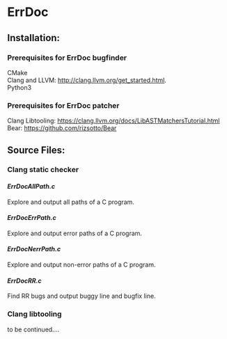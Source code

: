# ErrDoc

## Installation:
### Prerequisites for ErrDoc bugfinder
CMake    
Clang and LLVM: http://clang.llvm.org/get_started.html.   
Python3 
### Prerequisites for ErrDoc patcher
Clang Libtooling: https://clang.llvm.org/docs/LibASTMatchersTutorial.html    
Bear: https://github.com/rizsotto/Bear
## Source Files:
### Clang static checker
#### *ErrDocAllPath.c*  
Explore and output all paths of a C program.    
#### *ErrDocErrPath.c*  
Explore and output error paths of a C program.    
#### *ErrDocNerrPath.c*  
Explore and output non-error paths of a C program.     
#### *ErrDocRR.c* 
Find RR bugs and output buggy line and bugfix line.    

### Clang libtooling

to be continued....
